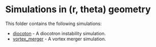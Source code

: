 # Simulations in (r, theta) geometry

This folder contains the following simulations:

- [diocoton](./diocotron/README.md) - A diocotron instability simulation.
- [vortex\_merger](./vortex_merger/README.md) - A vortex merger simulation.
